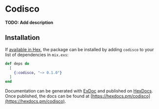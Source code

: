 # Codisco

**TODO: Add description**

## Installation

If [available in Hex](https://hex.pm/docs/publish), the package can be installed
by adding `codisco` to your list of dependencies in `mix.exs`:

```elixir
def deps do
  [
    {:codisco, "~> 0.1.0"}
  ]
end
```

Documentation can be generated with [ExDoc](https://github.com/elixir-lang/ex_doc)
and published on [HexDocs](https://hexdocs.pm). Once published, the docs can
be found at [https://hexdocs.pm/codisco](https://hexdocs.pm/codisco).

